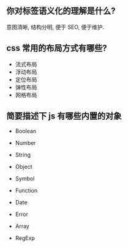 ## 你对标签语义化的理解是什么?

意图清晰, 结构分明, 便于 SEO, 便于维护.

## css 常用的布局方式有哪些?

- 流式布局
- 浮动布局
- 定位布局
- 弹性布局
- 网格布局

## 简要描述下 js 有哪些内置的对象

- Boolean
- Number
- String
- Object
- Symbol

- Function
- Date
- Error
- Array
- RegExp
